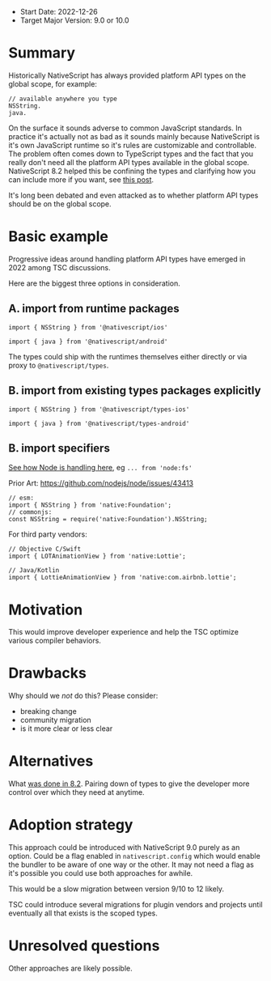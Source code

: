 - Start Date: 2022-12-26
- Target Major Version: 9.0 or 10.0

# Summary

Historically NativeScript has always provided platform API types on the global scope, for example:

```
// available anywhere you type
NSString. 
java.
```

On the surface it sounds adverse to common JavaScript standards. In practice it's actually not as bad as it sounds mainly because NativeScript is it's own JavaScript runtime so it's rules are customizable and controllable. The problem often comes down to TypeScript types and the fact that you really don't need all the platform API types available in the global scope. NativeScript 8.2 helped this be confining the types and clarifying how you can include more if you want, see [this post](https://blog.nativescript.org/where-did-my-types-go/).

It's long been debated and even attacked as to whether platform API types should be on the global scope.

# Basic example

Progressive ideas around handling platform API types have emerged in 2022 among TSC discussions.

Here are the biggest three options in consideration.

## A. import from runtime packages

```
import { NSString } from '@nativescript/ios'

import { java } from '@nativescript/android'
```

The types could ship with the runtimes themselves either directly or via proxy to `@nativescript/types`.

## B. import from existing types packages explicitly

```
import { NSString } from '@nativescript/types-ios'

import { java } from '@nativescript/types-android'
```

## B. import specifiers

[See how Node is handling here](https://nodejs.org/api/fs.html#file-system), eg `... from 'node:fs'`

Prior Art: https://github.com/nodejs/node/issues/43413

```
// esm:
import { NSString } from 'native:Foundation';
// commonjs:
const NSString = require('native:Foundation').NSString;
```

For third party vendors:

```
// Objective C/Swift
import { LOTAnimationView } from 'native:Lottie';

// Java/Kotlin
import { LottieAnimationView } from 'native:com.airbnb.lottie';
```

# Motivation

This would improve developer experience and help the TSC optimize various compiler behaviors.

# Drawbacks

Why should we *not* do this? Please consider:

- breaking change
- community migration
- is it more clear or less clear

# Alternatives

What [was done in 8.2](https://blog.nativescript.org/where-did-my-types-go/). Pairing down of types to give the developer more control over which they need at anytime.

# Adoption strategy

This approach could be introduced with NativeScript 9.0 purely as an option. Could be a flag enabled in `nativescript.config` which would enable the bundler to be aware of one way or the other. It may not need a flag as it's possible you could use both approaches for awhile.

This would be a slow migration between version 9/10 to 12 likely.

TSC could introduce several migrations for plugin vendors and projects until eventually all that exists is the scoped types.

# Unresolved questions

Other approaches are likely possible.
